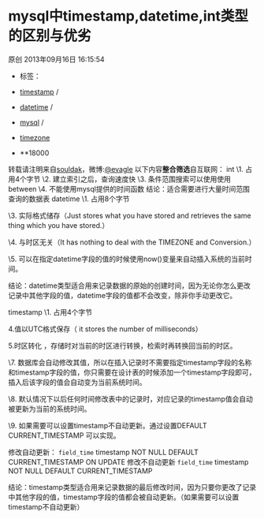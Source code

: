 # mysql中timestamp,datetime,int类型的区别与优劣

原创 2013年09月16日 16:15:54

- 标签：
- [timestamp](http://so.csdn.net/so/search/s.do?q=timestamp&t=blog) /
- [datetime](http://so.csdn.net/so/search/s.do?q=datetime&t=blog) /
- [mysql](http://so.csdn.net/so/search/s.do?q=mysql&t=blog) /
- [timezone](http://so.csdn.net/so/search/s.do?q=timezone&t=blog)


- **18000

转载请注明来自[souldak](http://blog.csdn.net/souldak)，微博:[@evagle](http://weibo.com/souldak)
以下内容**整合筛选**自互联网：
int
\1. 占用4个字节
\2. 建立索引之后，查询速度快
\3. 条件范围搜索可以使用使用between
\4. 不能使用mysql提供的时间函数
结论：适合需要进行大量时间范围查询的数据表
datetime
\1. 占用8个字节

\3. 实际格式储存（Just stores what you have stored and retrieves the same thing which you have stored.）

\4. 与时区无关（It has nothing to deal with the TIMEZONE and Conversion.）

\5. 可以在指定datetime字段的值的时候使用now()变量来自动插入系统的当前时间。

结论：datetime类型适合用来记录数据的原始的创建时间，因为无论你怎么更改记录中其他字段的值，datetime字段的值都不会改变，除非你手动更改它。

timestamp
\1. 占用4个字节

4.值以UTC格式保存（ it stores the number of milliseconds）

5.时区转化 ，存储时对当前的时区进行转换，检索时再转换回当前的时区。

\7. 数据库会自动修改其值，所以在插入记录时不需要指定timestamp字段的名称和timestamp字段的值，你只需要在设计表的时候添加一个timestamp字段即可，插入后该字段的值会自动变为当前系统时间。

\8. 默认情况下以后任何时间修改表中的记录时，对应记录的timestamp值会自动被更新为当前的系统时间。

\9. 如果需要可以设置timestamp不自动更新。通过设置DEFAULT CURRENT_TIMESTAMP 可以实现。

修改自动更新：
`field_time` timestamp NOT NULL DEFAULT CURRENT_TIMESTAMP ON UPDATE
修改不自动更新
`field_time` timestamp NOT NULL DEFAULT CURRENT_TIMESTAMP 

结论：timestamp类型适合用来记录数据的最后修改时间，因为只要你更改了记录中其他字段的值，timestamp字段的值都会被自动更新。（如果需要可以设置timestamp不自动更新）